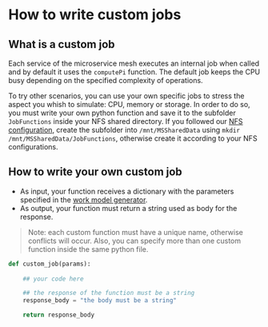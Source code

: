 # How to write custom jobs
## What is a custom job

Each service of the microservice mesh executes an internal job when called and by default it uses the `computePi` function. 
The default job keeps the CPU busy depending on the specified complexity of operations.

To try other scenarios, you can use your own specific jobs to stress the aspect you whish to simulate: CPU, memory or storage. 
In order to do so, you must write your own python function and save it to the subfolder `JobFunctions` inside your NFS shared directory.
If you followed our [NFS configuration](NFSConfig.md), create the subfolder into `/mnt/MSSharedData` using 
`mkdir /mnt/MSSharedData/JobFunctions`, otherwise create it according to your NFS configurations.

## How to write your own custom job

- As input, your function receives a dictionary with the parameters specified in the [work model generator](../WorkModelGenerator/README.md).
- As output, your function must return a string used as body for the response.

> Note: each custom function must have a unique name, otherwise conflicts will occur.
Also, you can specify more than one custom function inside the same python file.

```python
def custom_job(params):
    
    ## your code here

    ## the response of the function must be a string
    response_body = "the body must be a string"

    return response_body
```

